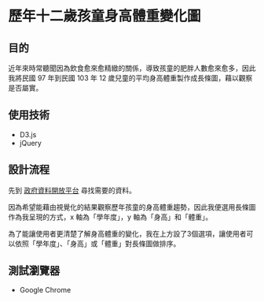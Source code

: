 # 歷年十二歲孩童身高體重變化圖


## 目的

近年來時常聽聞因為飲食愈來愈精緻的關係，導致孩童的肥胖人數愈來愈多，因此我將民國 97 年到民國 103 年 12 歲兒童的平均身高體重製作成長條圖，藉以觀察是否屬實。

## 使用技術

- D3.js
- jQuery

## 設計流程

先到 [政府資料開放平台](http://data.gov.tw/) 尋找需要的資料。

因為希望能藉由視覺化的結果觀察歷年孩童的身高體重趨勢，因此我便選用長條圖作為我呈現的方式，x 軸為「學年度」，y 軸為「身高」和「體重」。

為了能讓使用者更清楚了解身高體重的變化，我在上方設了3個選項，讓使用者可以依照「學年度」、「身高」或「體重」對長條圖做排序。

## 測試瀏覽器

- Google Chrome